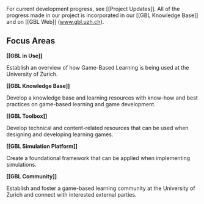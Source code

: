 For current development progress, see [[Project Updates]]. All of the progress made in our project is incorporated in our [[GBL Knowledge Base]] and on [[GBL Web]] (www.gbl.uzh.ch).

## Focus Areas
**[[GBL in Use]]**

Establish an overview of how Game-Based Learning is being used at the University of Zurich.

**[[GBL Knowledge Base]]**

Develop a knowledge base and learning resources with know-how and best practices on game-based learning and game development.

**[[GBL Toolbox]]**

Develop technical and content-related resources that can be used when designing and developing learning games.

**[[GBL Simulation Platform]]**

Create a foundational framework that can be applied when implementing simulations.

**[[GBL Community]]**

Establish and foster a game-based learning community at the University of Zurich and connect with interested external parties.

